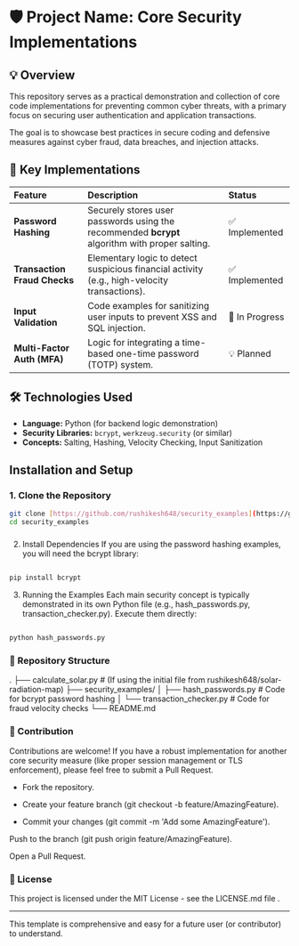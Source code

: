 # 🛡️ Project Name: Core Security Implementations

## 💡 Overview

This repository serves as a practical demonstration and collection of core code implementations for preventing common cyber threats, with a primary focus on securing user authentication and application transactions.

The goal is to showcase best practices in secure coding and defensive measures against cyber fraud, data breaches, and injection attacks.

## 🚀 Key Implementations

| Feature | Description | Status |
| :--- | :--- | :--- |
| **Password Hashing** | Securely stores user passwords using the recommended **bcrypt** algorithm with proper salting. | ✅ Implemented |
| **Transaction Fraud Checks** | Elementary logic to detect suspicious financial activity (e.g., high-velocity transactions). | ✅ Implemented |
| **Input Validation** | Code examples for sanitizing user inputs to prevent XSS and SQL injection. | 🚧 In Progress |
| **Multi-Factor Auth (MFA)** | Logic for integrating a time-based one-time password (TOTP) system. | 💡 Planned |

## 🛠️ Technologies Used

* **Language:** Python (for backend logic demonstration)
* **Security Libraries:** `bcrypt`, `werkzeug.security` (or similar)
* **Concepts:** Salting, Hashing, Velocity Checking, Input Sanitization

## Installation and Setup

### 1. Clone the Repository

```bash
git clone [https://github.com/rushikesh648/security_examples](https://github.com/rushikesh648/security_examples)
cd security_examples
```
#####
2. Install Dependencies
If you are using the password hashing examples, you will need the bcrypt library:

```Bash

pip install bcrypt
```
3. Running the Examples
Each main security concept is typically demonstrated in its own Python file (e.g., hash_passwords.py, transaction_checker.py). Execute them directly:

```Bash

python hash_passwords.py
```
### 📂 Repository Structure
.
├── calculate_solar.py # (If using the initial file from rushikesh648/solar-radiation-map)
├── security_examples/
│   ├── hash_passwords.py           # Code for bcrypt password hashing
│   └── transaction_checker.py      # Code for fraud velocity checks
└── README.md
### 🤝 Contribution
Contributions are welcome! If you have a robust implementation for another core security measure (like proper session management or TLS enforcement), please feel free to submit a Pull Request.

* Fork the repository.

* Create your feature branch (git checkout -b feature/AmazingFeature).

* Commit your changes (git commit -m 'Add some AmazingFeature').

Push to the branch (git push origin feature/AmazingFeature).

Open a Pull Request.

### 📄 License
This project is licensed under the MIT License - see the LICENSE.md file .


***

This template is comprehensive and easy for a future user (or contributor) to understand.

